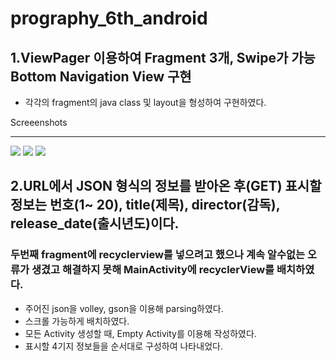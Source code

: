 # prography_6th_android


## 1.ViewPager 이용하여 Fragment 3개, Swipe가 가능 Bottom Navigation View 구현

* 각각의 fragment의 java class 및 layout을 형성하여 구현하였다.


Screeenshots
____________

<div>


<img with="200" src="https://user-images.githubusercontent.com/48613533/75983398-d5989300-5f2b-11ea-8483-3899eee6e232.jpeg">

<img with="200" src="https://user-images.githubusercontent.com/48613533/75983453-eba65380-5f2b-11ea-8dbc-175852c75741.jpeg">

<img with="200" src="https://user-images.githubusercontent.com/48613533/75983534-11cbf380-5f2c-11ea-8495-56ee8dd8c691.jpeg">

</div>


## 2.URL에서 JSON 형식의 정보를 받아온 후(GET) 표시할 정보는 번호(1~ 20), title(제목), director(감독), release_date(출시년도)이다.

### 두번째 fragment에 recyclerview를 넣으려고 했으나 계속 알수없는 오류가 생겼고 해결하지 못해 MainActivity에 recyclerView를 배치하였다.
* 주어진 json을 volley, gson을 이용해 parsing하였다.
* 스크롤 가능하게 배치하였다.
* 모든 Activity 생성할 때, Empty Activity를 이용해 작성하였다.
* 표시할 4기지 정보들을 순서대로 구성하여 나타내었다. 

